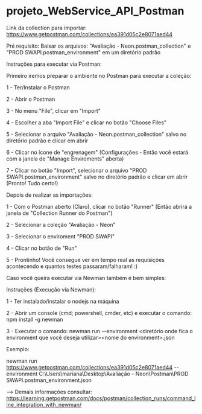 # projeto_WebService_API_Postman

Link da collection para importar: https://www.getpostman.com/collections/ea391d05c2e8071aed44

Pré requisito: Baixar os arquivos: "Avaliação - Neon.postman_collection" e "PROD SWAPI.postman_environment" em um diretório padrão

Instruções para executar via Postman:

Primeiro iremos preparar o ambiente no Postman para executar a coleção:

1 - Ter/Instalar o Postman

2 - Abrir o Postman

3 - No menu "File", clicar em "Import"

4 - Escolher a aba "Import File" e clicar no botão "Choose Files"

5 - Selecionar o arquivo "Avaliação - Neon.postman_collection" salvo no diretório padrão e clicar em abrir

6 - Clicar no ícone de "engrenagem" (Configurações - Então você estará com a janela de "Manage Enviroments" aberta)

7 - Clicar no botão "Import", selecionar o arquivo "PROD SWAPI.postman_environment" salvo no diretório padrão e clicar em abrir (Pronto! Tudo certo!)

Depois de realizar as importações:

1 - Com o Postman aberto (Claro), clicar no botão "Runner" (Então abrirá a janela de "Collection Runner do Postman")

2 - Selecionar a coleção "Avaliação - Neon"

3 - Selecionar o enviroment "PROD SWAPI"

4 - Clicar no botão de "Run"

5 - Prontinho! Você consegue ver em tempo real as requisições acontecendo e quantos testes passaram/falharam! :)



Caso você queira executar via Newman também é bem simples:

Instruções (Execução via Newman):

1 - Ter instalado/instalar o nodejs na máquina

2 - Abrir um console (cmd; powershell, cmder, etc) e executar o comando: npm install -g newman

3 - Executar o comando: newman run <collection> --environment <diretório onde fica o environment que você deseja utilizar>\<nome do environment>.json

Exemplo: 

newman run https://www.getpostman.com/collections/ea391d05c2e8071aed44 --environment C:\Users\mariana\Desktop\Avaliação - Neon\Postman\PROD SWAPI.postman_environment.json

--> Demais informações consultar: https://learning.getpostman.com/docs/postman/collection_runs/command_line_integration_with_newman/

